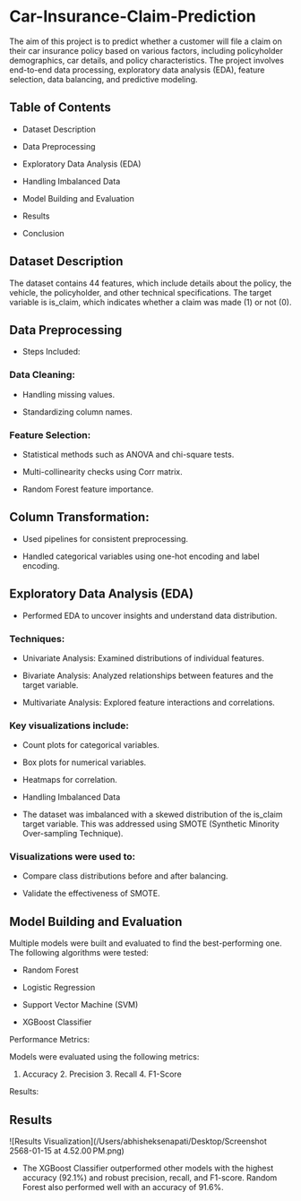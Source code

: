 # Car-Insurance-Claim-Prediction
The aim of this project is to predict whether a customer will file a claim on their car insurance policy based on various factors, including policyholder demographics, car details, and policy characteristics. The project involves end-to-end data processing, exploratory data analysis (EDA), feature selection, data balancing, and predictive modeling.

## Table of Contents

- Dataset Description

- Data Preprocessing

- Exploratory Data Analysis (EDA)

- Handling Imbalanced Data

- Model Building and Evaluation

- Results

- Conclusion

## Dataset Description

The dataset contains 44 features, which include details about the policy, the vehicle, the policyholder, and other technical specifications. The target variable is is_claim, which indicates whether a claim was made (1) or not (0).

## Data Preprocessing

- Steps Included:

### Data Cleaning:

- Handling missing values.

- Standardizing column names.

### Feature Selection:

- Statistical methods such as ANOVA and chi-square tests.

- Multi-collinearity checks using Corr matrix.

- Random Forest feature importance.

## Column Transformation:

- Used pipelines for consistent preprocessing.

- Handled categorical variables using one-hot encoding and label encoding.

## Exploratory Data Analysis (EDA)

- Performed EDA to uncover insights and understand data distribution.

### Techniques:

- Univariate Analysis: Examined distributions of individual features.

- Bivariate Analysis: Analyzed relationships between features and the target variable.

- Multivariate Analysis: Explored feature interactions and correlations.

### Key visualizations include:

- Count plots for categorical variables.

- Box plots for numerical variables.

- Heatmaps for correlation.

- Handling Imbalanced Data

- The dataset was imbalanced with a skewed distribution of the is_claim target variable. This was addressed using SMOTE (Synthetic Minority Over-sampling Technique).

### Visualizations were used to:

- Compare class distributions before and after balancing.

- Validate the effectiveness of SMOTE.

## Model Building and Evaluation

Multiple models were built and evaluated to find the best-performing one. The following algorithms were tested:

- Random Forest

- Logistic Regression

- Support Vector Machine (SVM)

- XGBoost Classifier

Performance Metrics:

Models were evaluated using the following metrics:

1. Accuracy 2. Precision 3. Recall 4. F1-Score

Results:

## Results
![Results Visualization](/Users/abhisheksenapati/Desktop/Screenshot 2568-01-15 at 4.52.00 PM.png)


- The XGBoost Classifier outperformed other models with the highest accuracy (92.1%) and robust precision, recall, and F1-score. Random Forest also performed well with an accuracy of 91.6%.


